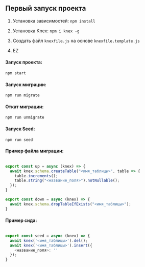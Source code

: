 ## Первый запуск проекта
1. Установка зависимостей:
``` npm install ```

2. Установка Knex:
``` npm i knex -g ```

3. Создать файл `knexfile.js` на основе `knexfile.template.js`
4. EZ

#### Запуск проекта:
``` npm start ```

#### Запуск миграции:
``` npm run migrate ```

#### Откат миграции:
``` npm run unmigrate ```

#### Запуск Seed:
``` npm run seed ```

#### Пример файла миграции:
```js

export const up = async (knex) => {
  await knex.schema.createTable("<имя_таблицы>", table => {
    table.increments();
    table.string("<название_поля>").notNullable();
  });
}

export const down = async (knex) => {
  await knex.schema.dropTableIfExists("<имя_таблицы>");
}
```

#### Пример сида:
```js

export const seed = async (knex) => {
  await knex('<имя_таблицы>').del();
  await knex('<имя_таблицы>').insert({
    <название_поля>: ''
  });
}

```
